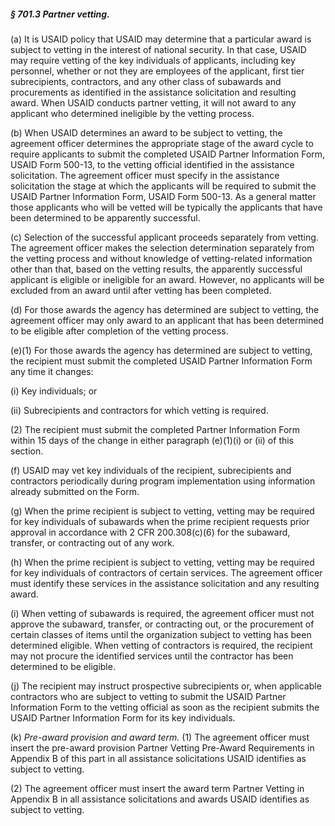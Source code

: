 ##### § 701.3 Partner vetting. #####

(a) It is USAID policy that USAID may determine that a particular award is subject to vetting in the interest of national security. In that case, USAID may require vetting of the key individuals of applicants, including key personnel, whether or not they are employees of the applicant, first tier subrecipients, contractors, and any other class of subawards and procurements as identified in the assistance solicitation and resulting award. When USAID conducts partner vetting, it will not award to any applicant who determined ineligible by the vetting process.

(b) When USAID determines an award to be subject to vetting, the agreement officer determines the appropriate stage of the award cycle to require applicants to submit the completed USAID Partner Information Form, USAID Form 500-13, to the vetting official identified in the assistance solicitation. The agreement officer must specify in the assistance solicitation the stage at which the applicants will be required to submit the USAID Partner Information Form, USAID Form 500-13. As a general matter those applicants who will be vetted will be typically the applicants that have been determined to be apparently successful.

(c) Selection of the successful applicant proceeds separately from vetting. The agreement officer makes the selection determination separately from the vetting process and without knowledge of vetting-related information other than that, based on the vetting results, the apparently successful applicant is eligible or ineligible for an award. However, no applicants will be excluded from an award until after vetting has been completed.

(d) For those awards the agency has determined are subject to vetting, the agreement officer may only award to an applicant that has been determined to be eligible after completion of the vetting process.

(e)(1) For those awards the agency has determined are subject to vetting, the recipient must submit the completed USAID Partner Information Form any time it changes:

(i) Key individuals; or

(ii) Subrecipients and contractors for which vetting is required.

(2) The recipient must submit the completed Partner Information Form within 15 days of the change in either paragraph (e)(1)(i) or (ii) of this section.

(f) USAID may vet key individuals of the recipient, subrecipients and contractors periodically during program implementation using information already submitted on the Form.

(g) When the prime recipient is subject to vetting, vetting may be required for key individuals of subawards when the prime recipient requests prior approval in accordance with 2 CFR 200.308(c)(6) for the subaward, transfer, or contracting out of any work.

(h) When the prime recipient is subject to vetting, vetting may be required for key individuals of contractors of certain services. The agreement officer must identify these services in the assistance solicitation and any resulting award.

(i) When vetting of subawards is required, the agreement officer must not approve the subaward, transfer, or contracting out, or the procurement of certain classes of items until the organization subject to vetting has been determined eligible. When vetting of contractors is required, the recipient may not procure the identified services until the contractor has been determined to be eligible.

(j) The recipient may instruct prospective subrecipients or, when applicable contractors who are subject to vetting to submit the USAID Partner Information Form to the vetting official as soon as the recipient submits the USAID Partner Information Form for its key individuals.

(k) *Pre-award provision and award term.* (1) The agreement officer must insert the pre-award provision Partner Vetting Pre-Award Requirements in Appendix B of this part in all assistance solicitations USAID identifies as subject to vetting.

(2) The agreement officer must insert the award term Partner Vetting in Appendix B in all assistance solicitations and awards USAID identifies as subject to vetting.